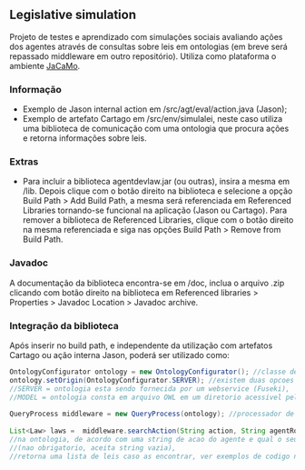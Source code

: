 ## Legislative simulation

Projeto de testes e aprendizado com simulações sociais avaliando ações dos agentes através de consultas sobre leis em ontologias (em breve será repassado middleware em outro repositório). Utiliza como plataforma o ambiente [JaCaMo](http://jacamo.sourceforge.net).


### Informação

- Exemplo de Jason internal action em /src/agt/eval/action.java (Jason);
- Exemplo de artefato Cartago em /src/env/simulalei, neste caso utiliza uma biblioteca de comunicação com uma ontologia que procura ações e retorna informações sobre leis. 

### Extras

- Para incluir a biblioteca agentdevlaw.jar (ou outras), insira a mesma em /lib. Depois clique com o botão direito na biblioteca e selecione a opção Build Path > Add Build Path, a mesma será referenciada em Referenced Libraries tornando-se funcional na aplicação (Jason ou Cartago). Para remover a biblioteca de Referenced Libraries, clique com o botão direito na mesma referenciada e siga nas opções Build Path > Remove from Build Path.

### Javadoc
A documentação da biblioteca encontra-se em /doc, inclua o arquivo .zip clicando com botão direito na biblioteca em Referenced libraries > Properties > Javadoc Location > Javadoc archive.

### Integração da biblioteca
Após inserir no build path, e independente da utilização com artefatos Cartago ou ação interna Jason, poderá ser utilizado como:
```java
OntologyConfigurator ontology = new OntologyConfigurator(); //classe de configuracao para com a ontologia
ontology.setOrigin(OntologyConfigurator.SERVER); //existem duas opcoes da origem da ontologia: 
//SERVER = ontologia esta sendo fornecida por um webservice (Fuseki), 
//MODEL = ontologia consta em arquivo OWL em um diretorio acessivel pela simulacao (ver config.properties)
		
QueryProcess middleware = new QueryProcess(ontology); //processador de consultas
		
List<Law> laws =  middleware.searchAction(String action, String agentRole); //realiza a busca de leis 
//na ontologia, de acordo com uma string de acao do agente e qual o seu papel na sociedade em simulacao 
//(nao obrigatorio, aceita string vazia), 
//retorna uma lista de leis caso as encontrar, ver exemplos de codigo neste projeto
```


